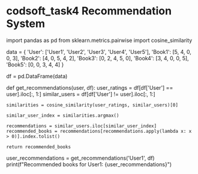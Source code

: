 # codsoft_task4   Recommendation System
import pandas as pd
from sklearn.metrics.pairwise
import cosine_similarity

data = {
    'User': ['User1', 'User2', 'User3', 'User4', 'User5'],
    'Book1': [5, 4, 0, 0, 3],
    'Book2': [4, 0, 5, 4, 2],
    'Book3': [0, 2, 4, 5, 0],
    'Book4': [3, 4, 0, 0, 5],
    'Book5': [0, 0, 3, 4, 4]
}

df = pd.DataFrame(data)

def get_recommendations(user, df):
    user_ratings = df[df['User'] == user].iloc[:, 1:]
    similar_users = df[df['User'] != user].iloc[:, 1:]

    similarities = cosine_similarity(user_ratings, similar_users)[0]
    
    similar_user_index = similarities.argmax()

    recommendations = similar_users.iloc[similar_user_index]
    recommended_books = recommendations[recommendations.apply(lambda x: x > 0)].index.tolist()

    return recommended_books

user_recommendations = get_recommendations('User1', df)
print(f"Recommended books for User1: {user_recommendations}")

